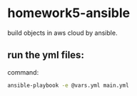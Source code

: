 # homework5-ansible

 build objects in aws cloud by ansible.

## run the yml files: 

  command:

```bash
ansible-playbook -e @vars.yml main.yml
```



